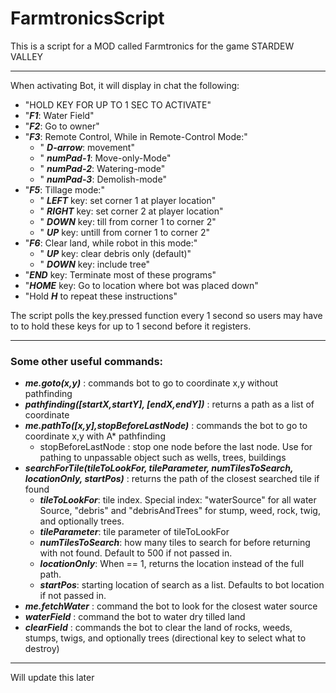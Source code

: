 # FarmtronicsScript
This is a script for a MOD called Farmtronics for the game STARDEW VALLEY
********************************************************************************************
When activating Bot, it will display in chat the following:
* "HOLD KEY FOR UP TO 1 SEC TO ACTIVATE"
* "***F1***: Water Field"
* "***F2***: Go to owner"
* "***F3***: Remote Control,  While in Remote-Control Mode:"
	* "  ***D-arrow***: movement"
	* "  ***numPad-1***: Move-only-Mode"
	* "  ***numPad-2***: Watering-mode"  
	* "  ***numPad-3***: Demolish-mode"
* "***F5***: Tillage mode:"
	* "  ***LEFT*** key: set corner 1 at player location"
	* "  ***RIGHT*** key: set corner 2 at player location"
	* "  ***DOWN*** key: till from corner 1 to corner 2"
	* "  ***UP*** key: untill from corner 1 to corner 2"
* "***F6***: Clear land, while robot in this mode:"
	* "  ***UP*** key: clear debris only (default)"
	* "  ***DOWN*** key: include tree"
* "***END*** key: Terminate most of these programs"
* "***HOME*** key: Go to location where bot was placed down"
* "Hold ***H*** to repeat these instructions"
	
The script polls the key.pressed function every 1 second so users may have to to hold these keys for up to 1 second before it registers.


********************************************************************************************
### Some other useful commands:
* ***me.goto(x,y)*** : commands bot to go to coordinate x,y without pathfinding
* ***pathfinding([startX,startY], [endX,endY])*** : returns a path as a list of coordinate
* ***me.pathTo([x,y],stopBeforeLastNode)*** : commands the bot to go to coordinate x,y with A* pathfinding
	* stopBeforeLastNode : stop one node before the last node. Use for pathing to unpassable object such as wells, trees, buildings
* ***searchForTile(tileToLookFor, tileParameter, numTilesToSearch, locationOnly, startPos)*** : returns the path of the closest searched tile if found
	* ***tileToLookFor***: tile index. Special index: "waterSource" for all water Source, "debris" and "debrisAndTrees" for stump, weed, rock, twig, and optionally trees.
	* ***tileParameter***: tile parameter of tileToLookFor
	* ***numTilesToSearch***: how many tiles to search for before returning with not found. Default to 500 if not passed in.
	* ***locationOnly***: When == 1, returns the location instead of the full path.
	* ***startPos***: starting location of search as a list. Defaults to bot location if not passed in.
* ***me.fetchWater*** : command the bot to look for the closest water source
* ***waterField*** : command the bot to water dry tilled land
* ***clearField*** : commands the bot to clear the land of rocks, weeds, stumps, twigs, and optionally trees (directional key to select what to destroy)


********************************************************************************************

Will update this later
